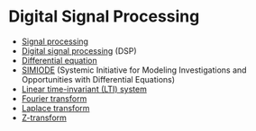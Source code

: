 # Digital Signal Processing
* [Signal processing](https://en.wikipedia.org/wiki/Signal_processing)
* [Digital signal processing](https://en.wikipedia.org/wiki/Digital_signal_processing) (DSP)
* [Differential equation](https://en.wikipedia.org/wiki/Differential_equation)
* [SIMIODE](https://www.simiode.org/) (Systemic Initiative for Modeling Investigations and Opportunities with Differential Equations)
* [Linear time-invariant (LTI) system](https://en.wikipedia.org/wiki/Linear_time-invariant_system)
* [Fourier transform](https://en.wikipedia.org/wiki/Fourier_transform)
* [Laplace transform](https://en.wikipedia.org/wiki/Laplace_transform)
* [Z-transform](https://en.wikipedia.org/wiki/Z-transform)
